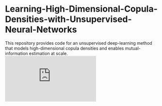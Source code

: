 # Learning-High-Dimensional-Copula-Densities-with-Unsupervised-Neural-Networks
This repository provides code for an unsupervised deep-learning method that models high-dimensional copula densities and enables mutual-information estimation at scale.
![image alt](https://github.com/ELAYASSINE/Learning-High-Dimensional-Copula-Densities-with-Unsupervised-Neural-Networks/blob/f9d782a810bef06e33f6b75757b0e8174a017027/Flowchart.pdf)
